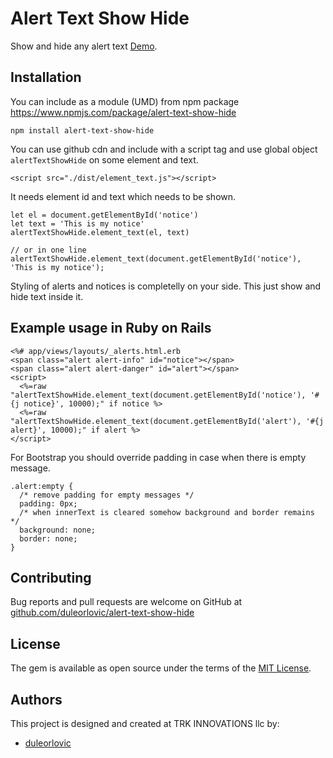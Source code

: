 # Alert Text Show Hide

Show and hide any alert text [Demo].

## Installation

You can include as a module (UMD) from npm package
https://www.npmjs.com/package/alert-text-show-hide

~~~
npm install alert-text-show-hide
~~~

You can use github cdn and include with a script tag and use global object
`alertTextShowHide` on some element and text.

~~~
<script src="./dist/element_text.js"></script>
~~~

It needs element id and text which needs to be shown.

~~~
let el = document.getElementById('notice')
let text = 'This is my notice'
alertTextShowHide.element_text(el, text)

// or in one line
alertTextShowHide.element_text(document.getElementById('notice'), 'This is my notice');
~~~

Styling of alerts and notices is completelly on your side. This just show and
hide text inside it.

## Example usage in Ruby on Rails

~~~
<%# app/views/layouts/_alerts.html.erb
<span class="alert alert-info" id="notice"></span>
<span class="alert alert-danger" id="alert"></span>
<script>
  <%=raw "alertTextShowHide.element_text(document.getElementById('notice'), '#{j notice}', 10000);" if notice %>
  <%=raw "alertTextShowHide.element_text(document.getElementById('alert'), '#{j alert}', 10000);" if alert %>
</script>
~~~

For Bootstrap you should override padding in case when there is empty message.

~~~
.alert:empty {
  /* remove padding for empty messages */
  padding: 0px;
  /* when innerText is cleared somehow background and border remains */
  background: none;
  border: none;
}
~~~

## Contributing

Bug reports and pull requests are welcome on GitHub at
[github.com/duleorlovic/alert-text-show-hide]

## License

The gem is available as open source under the terms of the [MIT License](http://opensource.org/licenses/MIT).

## Authors

This project is designed and created at TRK INNOVATIONS llc by:

* [duleorlovic](https://github.com/duleorlovic)

[Demo]: https://codepen.io/duleorlovic/pen/QrbqLo
[github.com/duleorlovic/alert-text-show-hide]: https://github.com/duleorlovic/alert-text-show-hide

